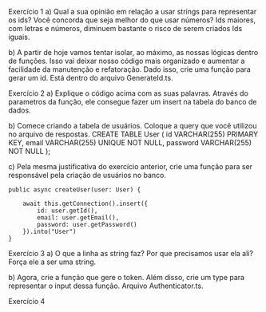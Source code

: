 Exercício 1
a) Qual a sua opinião em relação a usar strings para representar os ids? Você concorda que seja melhor do que usar números?
Ids maiores, com letras e números, diminuem bastante o risco de serem criados Ids iguais.

b) A partir de hoje vamos tentar isolar, ao máximo, as nossas lógicas dentro de funções. Isso vai deixar nosso código mais organizado e aumentar a facilidade da manutenção e refatoração. Dado isso, crie uma função para gerar um id. 
Está dentro do arquivo GenerateId.ts.

Exercício 2
a) Explique o código acima com as suas palavras.
Através do parametros da função, ele consegue fazer um insert na tabela do banco de dados.

b) Comece criando a tabela de usuários. Coloque a query que você utilizou no arquivo de respostas.
CREATE TABLE User (
	id VARCHAR(255) PRIMARY KEY,
    email VARCHAR(255) UNIQUE NOT NULL,
    password VARCHAR(255) NOT NULL
);

c) Pela mesma justificativa do exercício anterior, crie uma função para ser responsável pela criação de usuários no banco.

    public async createUser(user: User) {

        await this.getConnection().insert({
            id: user.getId(),
            email: user.getEmail(),
            password: user.getPassword()
        }).into("User")
    }

Exercício 3
a) O que a linha as string faz? Por que precisamos usar ela ali?
Força ele a ser uma string.

b) Agora, crie a função que gere o token. Além disso, crie um type  para representar o input dessa função.
Arquivo Authenticator.ts.

Exercício 4 
